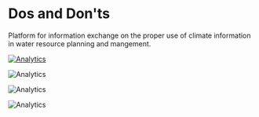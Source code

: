 # Dos and Don'ts 
Platform for information exchange on the proper use of climate information in water resource planning and mangement.

[![Analytics](https://ga-beacon.appspot.com/UA-110073441-2/dos_and_donts/readme1)](https://github.com/igrigorik/ga-beacon)

![Analytics](https://ga-beacon.appspot.com/UA-110073441-2/dos_and_donts/readme2)

![Analytics](https://ga-beacon.appspot.com/UA-110073441-2/dos_and_donts/justapixel?pixel)

![Analytics](https://julievano.github.io/dos_and_donts/track/)
